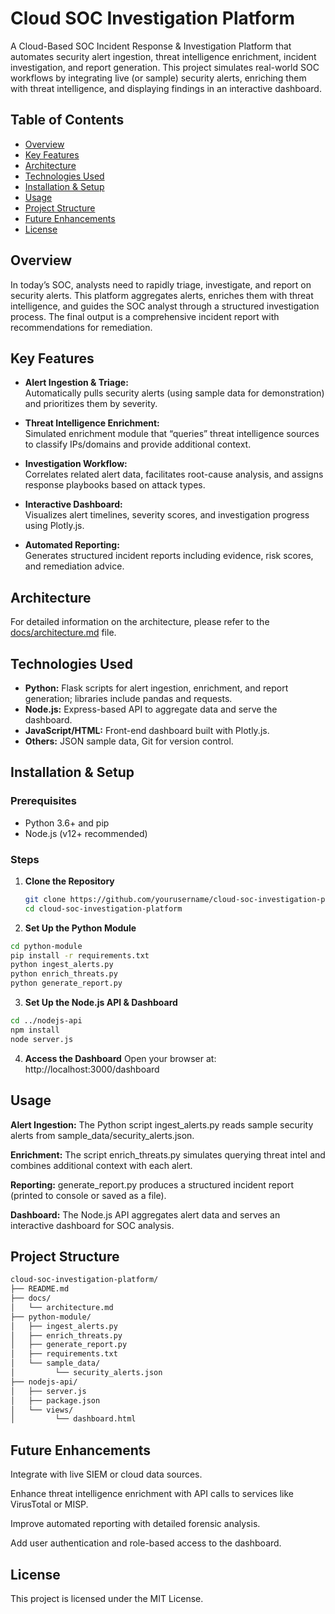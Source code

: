 # Cloud SOC Investigation Platform

A Cloud-Based SOC Incident Response & Investigation Platform that automates security alert ingestion, threat intelligence enrichment, incident investigation, and report generation. This project simulates real-world SOC workflows by integrating live (or sample) security alerts, enriching them with threat intelligence, and displaying findings in an interactive dashboard.

## Table of Contents

- [Overview](#overview)
- [Key Features](#key-features)
- [Architecture](#architecture)
- [Technologies Used](#technologies-used)
- [Installation & Setup](#installation--setup)
- [Usage](#usage)
- [Project Structure](#project-structure)
- [Future Enhancements](#future-enhancements)
- [License](#license)

## Overview

In today’s SOC, analysts need to rapidly triage, investigate, and report on security alerts. This platform aggregates alerts, enriches them with threat intelligence, and guides the SOC analyst through a structured investigation process. The final output is a comprehensive incident report with recommendations for remediation.

## Key Features

- **Alert Ingestion & Triage:**  
  Automatically pulls security alerts (using sample data for demonstration) and prioritizes them by severity.

- **Threat Intelligence Enrichment:**  
  Simulated enrichment module that “queries” threat intelligence sources to classify IPs/domains and provide additional context.

- **Investigation Workflow:**  
  Correlates related alert data, facilitates root-cause analysis, and assigns response playbooks based on attack types.

- **Interactive Dashboard:**  
  Visualizes alert timelines, severity scores, and investigation progress using Plotly.js.

- **Automated Reporting:**  
  Generates structured incident reports including evidence, risk scores, and remediation advice.

## Architecture

For detailed information on the architecture, please refer to the [docs/architecture.md](docs/architecture.md) file.

## Technologies Used

- **Python:** Flask scripts for alert ingestion, enrichment, and report generation; libraries include pandas and requests.
- **Node.js:** Express-based API to aggregate data and serve the dashboard.
- **JavaScript/HTML:** Front-end dashboard built with Plotly.js.
- **Others:** JSON sample data, Git for version control.

## Installation & Setup

### Prerequisites

- Python 3.6+ and pip  
- Node.js (v12+ recommended)

### Steps

1. **Clone the Repository**

   ```bash
   git clone https://github.com/yourusername/cloud-soc-investigation-platform.git
   cd cloud-soc-investigation-platform
   ```
2.  **Set Up the Python Module**
  ```bash
  cd python-module
  pip install -r requirements.txt
  python ingest_alerts.py
  python enrich_threats.py
  python generate_report.py
  ```
3.  **Set Up the Node.js API & Dashboard**
```bash
cd ../nodejs-api
npm install
node server.js
```
4.  **Access the Dashboard**
Open your browser at: http://localhost:3000/dashboard

## Usage

**Alert Ingestion:** The Python script ingest_alerts.py reads sample security alerts from sample_data/security_alerts.json.

**Enrichment:** The script enrich_threats.py simulates querying threat intel and combines additional context with each alert.

**Reporting:** generate_report.py produces a structured incident report (printed to console or saved as a file).

**Dashboard:** The Node.js API aggregates alert data and serves an interactive dashboard for SOC analysis.

## Project Structure
```bash
cloud-soc-investigation-platform/
├── README.md
├── docs/
│   └── architecture.md
├── python-module/
│   ├── ingest_alerts.py
│   ├── enrich_threats.py
│   ├── generate_report.py
│   ├── requirements.txt
│   └── sample_data/
│         └── security_alerts.json
├── nodejs-api/
│   ├── server.js
│   ├── package.json
│   └── views/
│         └── dashboard.html
```
## Future Enhancements
Integrate with live SIEM or cloud data sources.

Enhance threat intelligence enrichment with API calls to services like VirusTotal or MISP.

Improve automated reporting with detailed forensic analysis.

Add user authentication and role-based access to the dashboard.

## License
This project is licensed under the MIT License.
